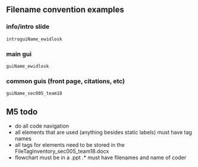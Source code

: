 ## Filename convention examples
### info/intro slide
	introguiName_ewidlosk
### main gui
	guiName_ewidlosk
### common guis (front page, citations, etc)
	guiName_sec005_team18

## M5 todo
* do all code navigation
* all elements that are used (anything besides static labels) must have tag names
* all tags for elements need to be stored in the FileTagInventory_sec005_team18.docx
* flowchart must be in a .ppt
.* must have filenames and name of coder
